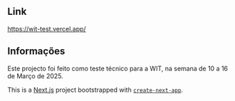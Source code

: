 ## Link
https://wit-test.vercel.app/

## Informações
Este projecto foi feito como teste técnico para a WIT, na semana de 10 a 16 de Março de 2025. 



This is a [Next.js](https://nextjs.org) project bootstrapped with [`create-next-app`](https://nextjs.org/docs/app/api-reference/cli/create-next-app).


